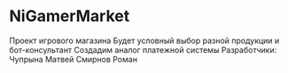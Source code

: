 # NiGamerMarket
Проект игрового магазина
Будет условный выбор разной продукции и бот-консультант
Создадим аналог платежной системы
Разработчики:
Чупрына Матвей
Смирнов Роман
